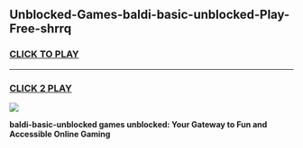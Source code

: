 
## Unblocked-Games-baldi-basic-unblocked-Play-Free-shrrq
<h3>
<a href="https://premium76.site?title=baldi-basic-unblocked&ref=20M">CLICK TO PLAY</a></h3>
<hr>

<h3>
<a href="https://premium76.site?title=baldi-basic-unblocked&ref=20M">CLICK 2 PLAY</a>
  
</h3>

<a href="https://premium76.site?title=baldi-basic-unblocked&ref=19M"><img src="https://clearcache.store/games.png"></a>


**baldi-basic-unblocked games unblocked: Your Gateway to Fun and Accessible Online Gaming**
